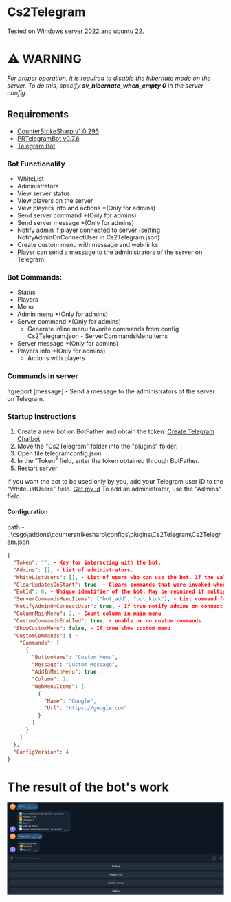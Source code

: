 # Cs2Telegram

Tested on Windows server 2022 and ubuntu 22.

# ⚠️ WARNING
*For proper operation, it is required to disable the hibernate mode on the server. To do this, specify __sv_hibernate_when_empty 0__ in the server config.*

## Requirements
 - [CounterStrikeSharp v1.0.296](https://github.com/roflmuffin/CounterStrikeSharp/tree/main)
 - [PRTelegramBot v0.7.6](https://github.com/prethink/PRTelegramBot)
 - [Telegram.Bot](https://github.com/TelegramBots/Telegram.Bot)   


### Bot Functionality
- WhiteList
- Administrators
- View server status
- View players on the server
- View players info and actions *(Only for admins)
- Send server command *(Only for admins)
- Send server message *(Only for admins)
- Notify admin if player connected to server (setting NotifyAdminOnConnectUser in Cs2Telegram.json)
- Create custom menu with message and web links
- Player can send a message to the administrators of the server on Telegram.


### Bot Commands:
- Status
- Players
- Menu
- Admin menu *(Only for admins)
- Server command *(Only for admins)
   * Generate inline menu favorite commands from config Cs2Telegram.json - ServerCommandsMenuItems
- Server message *(Only for admins)
-  Players info *(Only for admins)
   * Actions with players

### Commands in server
!tgreport [message] - Send a message to the administrators of the server on Telegram.

### Startup Instructions
1. Create a new bot on BotFather and obtain the token. [Create Telegram Chatbot](https://sendpulse.com/knowledge-base/chatbot/telegram/create-telegram-chatbot)
2. Move the "Cs2Telegram" folder into the "plugins" folder.
3. Open file telegramconfig.json
4. In the "Token" field, enter the token obtained through BotFather.
5. Restart server

If you want the bot to be used only by you, add your Telegram user ID to the "WhiteListUsers" field. [Get my id](https://t.me/getmyid_bot) To add an administrator, use the "Admins" field.

#### Configuration
path - ..\csgo\addons\counterstrikesharp\configs\plugins\Cs2Telegram\Cs2Telegram.json     

```json
{
  "Token": "", - Key for interacting with the bot.     
  "Admins": [], - List of administrators.       
  "WhiteListUsers": [], - List of users who can use the bot. If the value is empty, all users can use the bot.       
  "ClearUpdatesOnStart": true, - Clears commands that were invoked when the bot was not running.       
  "BotId": 0, - Unique identifier of the bot. May be required if multiple bots are used in the same application.  
  "ServerCommandsMenuItems": ["bot_add", "bot_kick"], - List command for inline buttons 
  "NotifyAdminOnConnectUser": true, - If true notify admins on connect new player on server
  "ColumnMainMenu": 2, - Count column in main menu
  "CustomCommandsEnabled": true, - enable or no custom commands
  "ShowCustomMenu": false, - If true show custom menu
  "CustomCommands": { - 
    "Commands": [
      {
        "ButtonName": "Custom Menu",
        "Message": "Custom Message",
        "AddInMainMenu": true,
        "Column": 1,
        "WebMenuItems": [
          {
            "Name": "Google",
            "Url": "Https://google.com"
          }
        ]
      }
    ]
  },
  "ConfigVersion": 4
}
```
     
   
# The result of the bot's work

![BotResult](/doc/BotResult.png)
